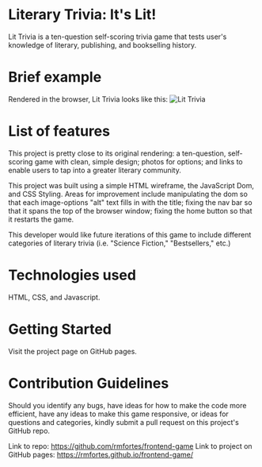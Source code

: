 # Literary Trivia: It's Lit! 

Lit Trivia is a ten-question self-scoring trivia game that tests user's knowledge of literary, publishing, and bookselling history. 

# Brief example 

Rendered in the browser, Lit Trivia looks like this: 
![Lit Trivia](./images/images/littrivia_screenshot.png)

# List of features

This project is pretty close to its original rendering: a ten-question, self-scoring game with clean, simple design; photos for options; and links to enable users to tap into a greater literary community. 

This project was built using a simple HTML wireframe, the JavaScript Dom, and CSS Styling. Areas for improvement include manipulating the dom so that each image-options "alt" text fills in with the title; fixing the nav bar so that it spans the top of the browser window; fixing the home button so that it restarts the game. 

This developer would like future iterations of this game to include different categories of literary trivia (i.e. "Science Fiction," "Bestsellers," etc.)

# Technologies used 

HTML, CSS, and Javascript. 

# Getting Started 

Visit the project page on GitHub pages. 

# Contribution Guidelines 

Should you identify any bugs, have ideas for how to make the code more efficient, have any ideas to make this game responsive, or ideas for questions and categories, kindly submit a pull request on this project's GitHub repo. 

Link to repo: https://github.com/rmfortes/frontend-game
Link to project on GitHub pages: https://rmfortes.github.io/frontend-game/
